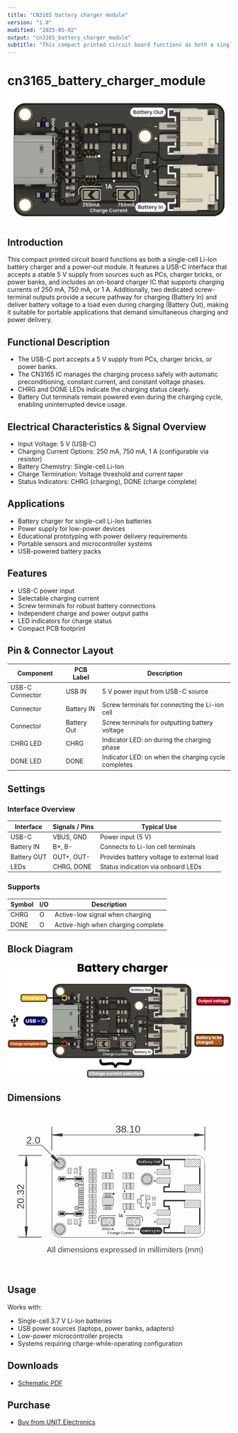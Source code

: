 ```yaml
---
title: "CN3165 battery charger module"
version: "1.0"
modified: "2025-05-02"
output: "cn3165_battery_charger_module"
subtitle: "This compact printed circuit board functions as both a single-cell Li-Ion battery charger and a power-out module"
---
```


<!--
# README_TEMPLATE.md
Este archivo sirve como entrada para generar un PDF técnico estilo datasheet.
Edita las secciones respetando el orden, sin eliminar los encabezados.
-->
 <!-- logo -->

# cn3165_battery_charger_module

![product](./images/product.jpg)

## Introduction

This compact printed circuit board functions as both a single-cell Li-Ion battery charger and a power-out module. It features a USB-C interface that accepts a stable 5 V supply from sources such as PCs, charger bricks, or power banks, and includes an on-board charger IC that supports charging currents of 250 mA, 750 mA, or 1 A. Additionally, two dedicated screw-terminal outputs provide a secure pathway for charging (Battery In) and deliver battery voltage to a load even during charging (Battery Out), making it suitable for portable applications that demand simultaneous charging and power delivery.

## Functional Description

- The USB-C port accepts a 5 V supply from PCs, charger bricks, or power banks.
- The CN3165 IC manages the charging process safely with automatic preconditioning, constant current, and constant voltage phases.
- CHRG and DONE LEDs indicate the charging status clearly.
- Battery Out terminals remain powered even during the charging cycle, enabling uninterrupted device usage.

## Electrical Characteristics & Signal Overview

- Input Voltage: 5 V (USB-C)
- Charging Current Options: 250 mA, 750 mA, 1 A (configurable via resistor)
- Battery Chemistry: Single-cell Li-Ion
- Charge Termination: Voltage threshold and current taper
- Status Indicators: CHRG (charging), DONE (charge complete)

## Applications

- Battery charger for single-cell Li-Ion batteries
- Power supply for low-power devices
- Educational prototyping with power delivery requirements
- Portable sensors and microcontroller systems
- USB-powered battery packs

## Features

- USB-C power input
- Selectable charging current
- Screw terminals for robust battery connections
- Independent charge and power output paths
- LED indicators for charge status
- Compact PCB footprint

## Pin & Connector Layout

| Component         | PCB Label   | Description                                         |
|-------------------|-----------  |---------------------------------------------------  |
| USB-C Connector   | USB IN      | 5 V power input from USB-C source                   |
| Connector         | Battery IN  | Screw terminals for connecting the Li-ion cell      |
| Connector         | Battery Out | Screw terminals for outputting battery voltage      |
| CHRG LED          | CHRG        | Indicator LED: on during the charging phase         |
| DONE LED          | DONE        | Indicator LED: on when the charging cycle completes |

## Settings

### Interface Overview

| Interface  | Signals / Pins            | Typical Use                                         |
|------------|----------------------------|-----------------------------------------------------|
| USB-C      | VBUS, GND                  | Power input (5 V)                                   |
| Battery IN | B+, B-                     | Connects to Li-Ion cell terminals                   |
| Battery OUT| OUT+, OUT-                 | Provides battery voltage to external load           |
| LEDs       | CHRG, DONE                 | Status indication via onboard LEDs                  |

### Supports

| Symbol | I/O   | Description                         |
| ------ | ----- | ----------------------------------- |
| CHRG   | O     | Active-low signal when charging     |
| DONE   | O     | Active-high when charging complete  |

## Block Diagram

![Function Diagram](images/function-diagram.jpg)

## Dimensions

![Dimensions](images/dimensions.png)

## Usage

Works with:

- Single-cell 3.7 V Li-Ion batteries
- USB power sources (laptops, power banks, adapters)
- Low-power microcontroller projects
- Systems requiring charge-while-operating configuration

## Downloads

- [Schematic PDF](https://github.com/UNIT-Electronics-MX/unit_cn3165_battery_charger_module/tree/main/hardware)

## Purchase

- [Buy from UNIT Electronics](https://www.uelectronics.com)
